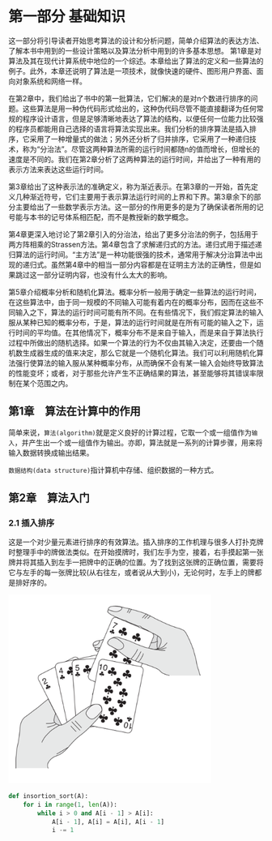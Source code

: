 # 第一部分 基础知识
这一部分将引导读者开始思考算法的设计和分析问题，简单介绍算法的表达方法、了解本书中用到的一些设计策略以及算法分析中用到的许多基本思想。
第1章是对算法及其在现代计算系统中地位的一个综述。本章给出了算法的定义和一些算法的例子。此外，本章还说明了算法是一项技术，就像快速的硬件、图形用户界面、面向对象系统和网络一样。

在第2章中，我们给出了书中的第一批算法，它们解决的是对n个数进行排序的问题。这些算法是用一种伪代码形式给出的，这种伪代码尽管不能直接翻译为任何常规的程序设计语言，但是足够清晰地表达了算法的结构，以便任何一位能力比较强的程序员都能用自己选择的语言将算法实现出来。我们分析的排序算法是插入排序，它采用了一种增量式的做法；另外还分析了归并排序，它采用了一种递归技术，称为“分治法”。尽管这两种算法所需的运行时间都随n的值而增长，但增长的速度是不同的。我们在第2章分析了这两种算法的运行时间，并给出了一种有用的表示方法来表达这些运行时间。

第3章给出了这种表示法的准确定义，称为渐近表示。在第3章的一开始，首先定义几种渐近符号，它们主要用于表示算法运行时间的上界和下界。第3章余下的部分主要给出了一些数学表示方法。这一部分的作用更多的是为了确保读者所用的记号能与本书的记号体系相匹配，而不是教授新的数学概念。

第4章更深入地讨论了第2章引入的分治法，给出了更多分治法的例子，包括用于两方阵相乘的Strassen方法。第4章包含了求解递归式的方法。递归式用于描述递归算法的运行时间。“主方法”是一种功能很强的技术，通常用于解决分治算法中出现的递归式。虽然第4章中的相当一部分内容都是在证明主方法的正确性，但是如果跳过这一部分证明内容，也没有什么太大的影响。

第5章介绍概率分析和随机化算法。概率分析一般用于确定一些算法的运行时间，在这些算法中，由于同一规模的不同输入可能有着内在的概率分布，因而在这些不同输入之下，算法的运行时间可能有所不同。在有些情况下，我们假定算法的输入服从某种已知的概率分布，于是，算法的运行时间就是在所有可能的输入之下，运行时间的平均值。在其他情况下，概率分布不是来自于输入，而是来自于算法执行过程中所做出的随机选择。如果一个算法的行为不仅由其输入决定，还要由一个随机数生成器生成的值来决定，那么它就是一个随机化算法。我们可以利用随机化算法强行使算法的输入服从某种概率分布，从而确保不会有某一输入会始终导致算法的性能变坏；或者，对于那些允许产生不正确结果的算法，甚至能够将其错误率限制在某个范围之内。



## 第1章　算法在计算中的作用
简单来说，`算法(algorithm)`就是定义良好的计算过程，它取一个或一组值作为`输入`，并产生出一个或一组值作为输出。亦即，算法就是一系列的计算步骤，用来将输入数据转换成输出结果。

`数据结构(data structure)`指计算机中存储、组织数据的一种方式。



## 第2章　算法入门

### 2.1 插入排序
这是一个对少量元素进行排序的有效算法。插入排序的工作机理与很多人打扑克牌时整理手中的牌做法类似。在开始摸牌时，我们左手为空，接着，右手摸起第一张牌并将其插入到左手一把牌中的正确的位置。为了找到这张牌的正确位置，需要将它与左手的每一张牌比较(从右往左，或者说从大到小)，无论何时，左手上的牌都是排好序的。

<img src='./figure/insert_sort_1.png'  width='400' />

```python
def insortion_sort(A):
    for i in range(1, len(A)):
        while i > 0 and A[i - 1] > A[i]:
            A[i - 1], A[i] = A[i], A[i - 1]
            i -= 1
```
